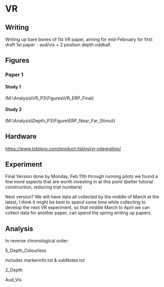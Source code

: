 ﻿# VR
## Writing
Writing up bare bones of 1st VR paper, aiming for mid-February for first draft
1st paper - aud/vis + 2 position depth oddball

## Figures
### Paper 1
#### Study 1
(M:\Analysis\VR_P3\Figures\VR_ERP_Final)
#### Study 2
(M:\Analysis\Depth_P3\Figure\ERP_Near_Far_Stimuli)

## Hardware
https://www.tobiipro.com/product-listing/vr-integration/

## Experiment
Final Version done by Monday, Feb 11th through running pilots we found a few more aspects that are worth investing in at this point (better tutorial construction, reducing trial numbers)

Next version? We will have data all collected by the middle of March at the latest, I think it might be best to spend some time while collecting to develop the next VR experiment, so that middle March to April we can collect data for another paper, can spend the spring writing up papers.

## Analysis
In reverse chronological order:

5_Depth_Colourless

includes markerinfo.txt & subNotes.txt

2_Depth

Aud_Vis


